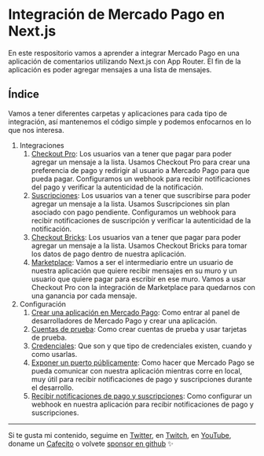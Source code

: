 # Integración de Mercado Pago en Next.js

En este respositorio vamos a aprender a integrar Mercado Pago en una aplicación de comentarios utilizando Next.js con App Router. El fin de la aplicación es poder agregar mensajes a una lista de mensajes.

## Índice

Vamos a tener diferentes carpetas y aplicaciones para cada tipo de integración, así mantenemos el código simple y podemos enfocarnos en lo que nos interesa.

1. Integraciones
    1. [Checkout Pro](./integraciones/checkout-pro/README.md): Los usuarios van a tener que pagar para poder agregar un mensaje a la lista. Usamos Checkout Pro para crear una preferencia de pago y redirigir al usuario a Mercado Pago para que pueda pagar. Configuramos un webhook para recibir notificaciones del pago y verificar la autenticidad de la notificación.
    2. [Suscripciones](./integraciones/suscripciones/README.md): Los usuarios van a tener que suscribirse para poder agregar un mensaje a la lista. Usamos Suscripciones sin plan asociado con pago pendiente. Configuramos un webhook para recibir notificaciones de suscripción y verificar la autenticidad de la notificación.
    3. [Checkout Bricks](./integraciones/checkout-bricks/README.md): Los usuarios van a tener que pagar para poder agregar un mensaje a la lista. Usamos Checkout Bricks para tomar los datos de pago dentro de nuestra aplicación.
    4. [Marketplace](./integraciones/marketplace/README.md): Vamos a ser el intermediario entre un usuario de nuestra aplicación que quiere recibir mensajes en su muro y un usuario que quiere pagar para escribir en ese muro. Vamos a usar Checkout Pro con la integración de Marketplace para quedarnos con una ganancia por cada mensaje.
2. Configuración
    1. [Crear una aplicación en Mercado Pago](./configuracion/crear-aplicacion/README.md): Como entrar al panel de desarrolladores de Mercado Pago y crear una aplicación.
    2. [Cuentas de prueba](./configuracion/cuentas-de-prueba/README.md): Como crear cuentas de prueba y usar tarjetas de prueba.
    3. [Credenciales](./configuracion/credenciales/README.md): Que son y que tipo de credenciales existen, cuando y como usarlas.
    4. [Exponer un puerto públicamente](./configuracion/exponer-puerto/README.md): Como hacer que Mercado Pago se pueda comunicar con nuestra aplicación mientras corre en local, muy útil para recibir notificaciones de pago y suscripciones durante el desarrollo.
    5. [Recibir notificaciones de pago y suscripciones](./configuracion/webhook/README.md): Como configurar un webhook en nuestra aplicación para recibir notificaciones de pago y suscripciones.

---

Si te gusta mi contenido, seguime en [Twitter](https://twitter.gonzalopozzo.com), en [Twitch](https://twitch.gonzalopozzo.com), en [YouTube](https://youtube.gonzalopozzo.com), doname un [Cafecito](https://cafecito.gonzalopozzo.com) o volvete [sponsor en github](https://github.com/sponsors/goncy) ✨
